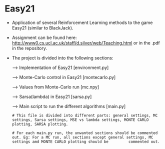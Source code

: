 # Easy21
- Application of several Reinforcement Learning methods to the game Easy21 (similar to BlackJack).
- Assignment can be found here: http://www0.cs.ucl.ac.uk/staff/d.silver/web/Teaching.html or in the .pdf in the repository.

- The project is divided into the following sections:

  --> Implementation of Easy21 [environment.py]
  
  --> Monte-Carlo control in Easy21 [montecarlo.py]
  
  --> Values from Monte-Carlo run [mc.npy]
  
  --> Sarsa(lambda) in Easy21 [sarsa.py]
  
  --> Main script to run the different algorithms [main.py]
  
      # This file is divided into different parts: general settings, MC settings, Sarsa settings, MSE vs lambda settings, MONTE CARLO plotting, SARSA plotting.
      
      # For each main.py run, the unwanted sections should be commented out. Eg: For a MC run, all sections except general settings, MC settings amd MONTE CARLO plotting should be         commented out.

